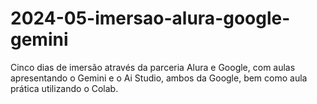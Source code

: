 # 2024-05-imersao-alura-google-gemini

Cinco dias de imersão através da parceria Alura e Google, com aulas apresentando o Gemini e o Ai Studio, ambos da Google, bem como aula prática utilizando o Colab.
